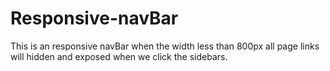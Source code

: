 # Responsive-navBar
This is an responsive navBar when the width less than 800px all page links will hidden and exposed when we click the sidebars.
